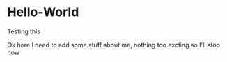 # Hello-World
Testing this

Ok here I need to add some stuff about me, nothing too excting so I'll stop now
